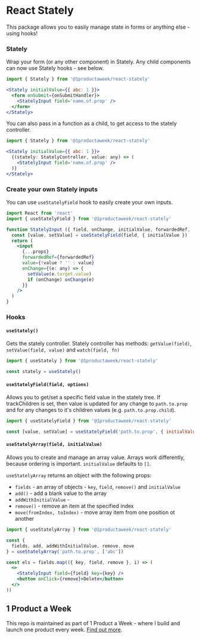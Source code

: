 # React Stately

This package allows you to easily manage state in forms or anything else - using hooks!

### Stately

Wrap your form (or any other component) in Stately. Any child components can now use Stately hooks - see below.

```jsx
import { Stately } from '@1productaweek/react-stately'

<Stately initialValue={{ abc: 1 }}>
  <form onSubmit={onSubmitHandler}>
    <StatelyInput field='name.of.prop' />
  </form>
</Stately>
```

You can also pass in a function as a child, to get access to the stately controller.

```jsx
import { Stately } from '@1productaweek/react-stately'

<Stately initialValue={{ abc: 1 }}>
  {(stately: StatelyController, value: any) => (
    <StatelyInput field='name.of.prop' />
  )}
</Stately>
```


### Create your own Stately inputs

You can use `useStatelyField` hook to easily create your own inputs.

```jsx
import React from 'react'
import { useStatelyField } from '@1productaweek/react-stately'

function StatelyInput ({ field, onChange, initialValue, forwardedRef, ...props }: any) => {
  const [value, setValue] = useStatelyField(field, { initialValue })
  return (
    <input
      {...props}
      forwardedRef={forwardedRef}
      value={!value ? '' : value}
      onChange={(e: any) => {
        setValue(e.target.value)
        if (onChange) onChange(e)
      }}
    />
  )
}
```

### Hooks

#### `useStately()`

Gets the stately controller. Stately controller has methods: `getValue(field)`, `setValue(field, value)` and `watch(field, fn)`

```jsx
import { useStately } from '@1productaweek/react-stately'

const stately = useStately()
```

#### `useStatelyField(field, options)`

Allows you to get/set a specific field value in the stately tree. If trackChildren is set, then value is updated for any change to `path.to.prop` and for any changes to it's children values (e.g. `path.to.prop.child`).

```jsx
import { useStatelyField } from '@1productaweek/react-stately'

const [value, setValue] = useStatelyField('path.to.prop', { initialValue: 'init', trackChildren: true })
```


#### `useStatelyArray(field, initialValue)`

Allows you to create and manage an array value. Arrays work differently, because ordering is important. `initialValue` defaults to `[]`.

`useStatelyArray` returns an object with the following props:

 * `fields` - an array of objects - `key`, `field`, `remove()` and `initialValue`
 * `add()` - add a blank value to the array
 * `addWithInitialValue` - 
 * `remove()` - remove an item at the specified index
 * `move(fromIndex, toIndex)` - move array item from one position ot another

```jsx
import { useStatelyArray } from '@1productaweek/react-stately'

const {
  fields, add, addWithInitialValue, remove, move
} = useStatelyArray('path.to.prop', ['abc'])

const els = fields.map(({ key, field, remove }, i) => (
  <>
    <StatelyInput field={field} key={key} />
    <button onClick={remove}>Delete</button>
  </>
))
```


## 1 Product a Week

This repo is maintained as part of 1 Product a Week - where I build and launch one product every week. [Find out more](https://1productaweek.com).